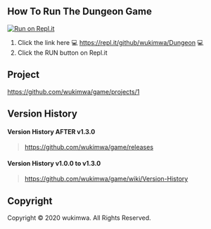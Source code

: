 ## How To Run The Dungeon Game
[![Run on Repl.it](https://repl.it/badge/github/wukimwa/Dungeon)](https://repl.it/github/wukimwa/Dungeon)
1. Click the link here 💻 https://repl.it/github/wukimwa/Dungeon 💻
2. Click the RUN button on Repl.it



## Project
https://github.com/wukimwa/game/projects/1



## Version History

#### Version History AFTER v1.3.0
> https://github.com/wukimwa/game/releases

#### Version History v1.0.0 to v1.3.0
> https://github.com/wukimwa/game/wiki/Version-History



## Copyright
Copyright © 2020 wukimwa. All Rights Reserved.

